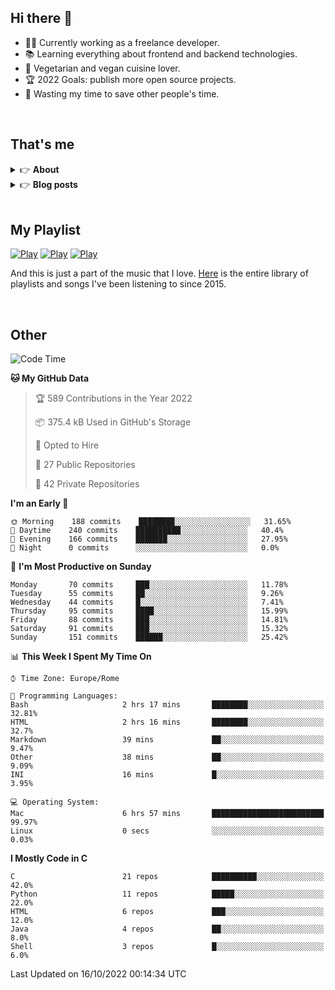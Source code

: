 <h2>Hi there 👋</h2>

- 👨‍💻 Currently working as a freelance developer.
- :books: Learning everything about frontend and backend technologies.
- 🌱 Vegetarian and vegan cuisine lover.
- :trophy: 2022 Goals: publish more open source projects.
- :dart: Wasting my time to save other people's time.

<br>

## That's me
<!-- markdownlint-disable MD033 -->
<details>
    <summary>&#128073 <b>About</b></summary><br/>

<!-- BLOG-POST-LIST:START -->
- 👀 [About me](https://simonemargio.im/about/)
- 🧑‍💻 [Resume](https://simonemargio.im/resume/)
- 🤝 [Polywork](https://www.polywork.com/simonemargio)
<!-- BLOG-POST-LIST:END -->
</details>

<details>
    <summary>&#128073 <b>Blog posts</b></summary><br/>

<!-- BLOG-POST-LIST:START -->
- [Apple Music](https://simonemargio.im/blog/applemusic/)
- [iCloud Keychain](https://simonemargio.im/blog/icloudkeychain/)
- [Digital legacy](https://simonemargio.im/blog/digitallegacy/)
- [Usability](https://simonemargio.im/blog/usability/)
- [Bitwarden](https://simonemargio.im/blog/bitwarden/)
- [About EXIF metadata](https://simonemargio.im/blog/aboutexifmetadata/)
- [Stop using whatsapp](https://simonemargio.im/blog/stopusingwhatsapp/)
- [Password Managers](https://simonemargio.im/blog/managepasswords/)
- [Always backup](https://simonemargio.im/blog/backup/)
- [Fix Apple Watch battery life](https://simonemargio.im/blog/fixapplewatch/)
- [Summer reading](https://simonemargio.im/blog/summer-reading/)
<!-- BLOG-POST-LIST:END -->
</details>

<br>

## My Playlist
[![Play](https://user-images.githubusercontent.com/22590804/173320312-c6ff4952-2d80-4da0-bc86-1a49d009b4a7.jpg)](https://music.apple.com/it/playlist/juice/pl.u-mJy83A8tGBvZWA)
[![Play](https://user-images.githubusercontent.com/22590804/173320788-49695c90-a4c3-48b3-8ac5-f6f4b944955f.jpg)](https://music.apple.com/it/playlist/gym/pl.u-38oWWgbT3gryK0)
[![Play](https://user-images.githubusercontent.com/22590804/173321081-fd673357-e189-4e1d-bf6a-fc8048872de2.jpg)](https://music.apple.com/it/playlist/relax/pl.u-9N9LLp3u27KNLk)

And this is just a part of the music that I love. [Here](https://simonemargiomusic.netlify.app) is the entire library of playlists and songs I've been listening to since 2015.

<br>

## Other

<!--START_SECTION:waka-->
![Code Time](http://img.shields.io/badge/Code%20Time-295%20hrs%2054%20mins-blue)

**🐱 My GitHub Data** 

> 🏆 589 Contributions in the Year 2022
 > 
> 📦 375.4 kB Used in GitHub's Storage 
 > 
> 💼 Opted to Hire
 > 
> 📜 27 Public Repositories 
 > 
> 🔑 42 Private Repositories  
 > 
**I'm an Early 🐤** 

```text
🌞 Morning    188 commits    ████████░░░░░░░░░░░░░░░░░   31.65% 
🌆 Daytime    240 commits    ██████████░░░░░░░░░░░░░░░   40.4% 
🌃 Evening    166 commits    ███████░░░░░░░░░░░░░░░░░░   27.95% 
🌙 Night      0 commits      ░░░░░░░░░░░░░░░░░░░░░░░░░   0.0%

```
📅 **I'm Most Productive on Sunday** 

```text
Monday       70 commits     ███░░░░░░░░░░░░░░░░░░░░░░   11.78% 
Tuesday      55 commits     ██░░░░░░░░░░░░░░░░░░░░░░░   9.26% 
Wednesday    44 commits     █░░░░░░░░░░░░░░░░░░░░░░░░   7.41% 
Thursday     95 commits     ████░░░░░░░░░░░░░░░░░░░░░   15.99% 
Friday       88 commits     ███░░░░░░░░░░░░░░░░░░░░░░   14.81% 
Saturday     91 commits     ███░░░░░░░░░░░░░░░░░░░░░░   15.32% 
Sunday       151 commits    ██████░░░░░░░░░░░░░░░░░░░   25.42%

```


📊 **This Week I Spent My Time On** 

```text
⌚︎ Time Zone: Europe/Rome

💬 Programming Languages: 
Bash                     2 hrs 17 mins       ████████░░░░░░░░░░░░░░░░░   32.81% 
HTML                     2 hrs 16 mins       ████████░░░░░░░░░░░░░░░░░   32.7% 
Markdown                 39 mins             ██░░░░░░░░░░░░░░░░░░░░░░░   9.47% 
Other                    38 mins             ██░░░░░░░░░░░░░░░░░░░░░░░   9.09% 
INI                      16 mins             █░░░░░░░░░░░░░░░░░░░░░░░░   3.95%

💻 Operating System: 
Mac                      6 hrs 57 mins       █████████████████████████   99.97% 
Linux                    0 secs              ░░░░░░░░░░░░░░░░░░░░░░░░░   0.03%

```

**I Mostly Code in C** 

```text
C                        21 repos            ██████████░░░░░░░░░░░░░░░   42.0% 
Python                   11 repos            █████░░░░░░░░░░░░░░░░░░░░   22.0% 
HTML                     6 repos             ███░░░░░░░░░░░░░░░░░░░░░░   12.0% 
Java                     4 repos             ██░░░░░░░░░░░░░░░░░░░░░░░   8.0% 
Shell                    3 repos             █░░░░░░░░░░░░░░░░░░░░░░░░   6.0%

```



 Last Updated on 16/10/2022 00:14:34 UTC
<!--END_SECTION:waka-->



